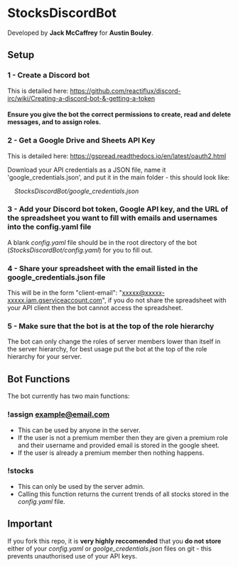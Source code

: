 # StocksDiscordBot

Developed by **Jack McCaffrey** for **Austin Bouley**.

## Setup
### 1 - Create a Discord bot
This is detailed here:
	https://github.com/reactiflux/discord-irc/wiki/Creating-a-discord-bot-&-getting-a-token
	
#### Ensure you give the bot the correct permissions to create, read and delete messages, and to assign roles.
  
### 2 - Get a Google Drive and Sheets API Key
This is detailed here:
	https://gspread.readthedocs.io/en/latest/oauth2.html
  
Download your API credentials as a JSON file, name it 'google_credentials.json', and put it in the main folder - this should look like:

&nbsp;&nbsp;&nbsp;&nbsp;*StocksDiscordBot/google_credentials.json*
  
### 3 - Add your Discord bot token, Google API key, and the URL of the spreadsheet you want to fill with emails and usernames into the config.yaml file
A blank *config.yaml* file should be in the root directory of the bot (*StocksDiscordBot/config.yaml*) for you to fill out.

### 4 - Share your spreadsheet with the email listed in the google_credentials.json file
This will be in the form "client-email": "xxxxx@xxxxx-xxxxx.iam.gserviceaccount.com", if you do not share the spreadsheet with your API client then the bot cannot access the spreadsheet.

### 5 - Make sure that the bot is at the top of the role hierarchy
The bot can only change the roles of server members lower than itself in the server hierarchy, for best usage put the bot at the top of the role hierarchy for your server.

## Bot Functions
The bot currently has two main functions:
### !assign example@email.com
- This can be used by anyone in the server. 
- If the user is not a premium member then they are given a premium role and their username and provided email is stored in the google sheet.
- If the user is already a premium member then nothing happens.

### !stocks
- This can only be used by the server admin.
- Calling this function returns the current trends of all stocks stored in the *config.yaml* file.

## Important
If you fork this repo, it is **very highly reccomended** that you **do not store** either of your *config.yaml* or *goolge_credentials.json* files on git - this prevents unauthorised use of your API keys.
